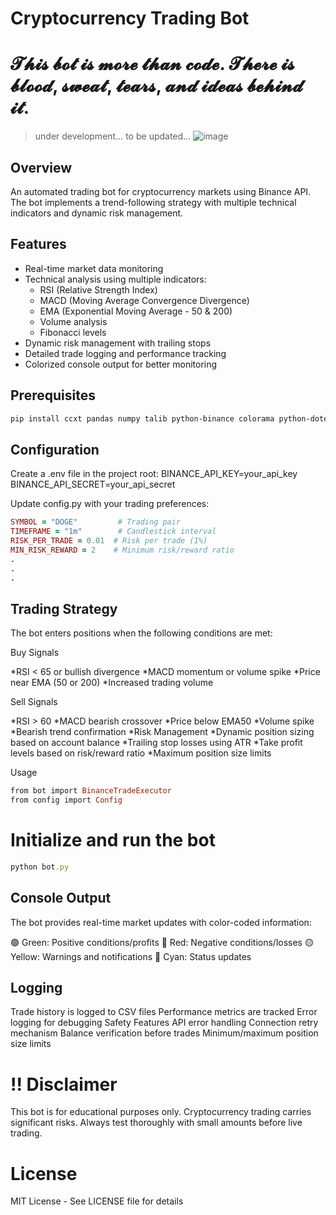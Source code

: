 # Cryptocurrency Trading Bot
# 𝓣𝓱𝓲𝓼 𝓫𝓸𝓽 𝓲𝓼 𝓶𝓸𝓻𝓮 𝓽𝓱𝓪𝓷 𝓬𝓸𝓭𝓮. 𝓣𝓱𝓮𝓻𝓮 𝓲𝓼 𝓫𝓵𝓸𝓸𝓭, 𝓼𝔀𝓮𝓪𝓽, 𝓽𝓮𝓪𝓻𝓼, 𝓪𝓷𝓭 𝓲𝓭𝓮𝓪𝓼 𝓫𝓮𝓱𝓲𝓷𝓭 𝓲𝓽.

>  under development... to be updated...
> ![image](https://github.com/user-attachments/assets/1e4b2879-33f9-4a7c-8faf-00a380c2fa9d)

## Overview
An automated trading bot for cryptocurrency markets using Binance API. The bot implements a trend-following strategy with multiple technical indicators and dynamic risk management.

## Features
- Real-time market data monitoring
- Technical analysis using multiple indicators:
  - RSI (Relative Strength Index)
  - MACD (Moving Average Convergence Divergence)
  - EMA (Exponential Moving Average - 50 & 200)
  - Volume analysis
  - Fibonacci levels
- Dynamic risk management with trailing stops
- Detailed trade logging and performance tracking
- Colorized console output for better monitoring

## Prerequisites
```bash
pip install ccxt pandas numpy talib python-binance colorama python-dotenv
```

## Configuration
Create a .env file in the project root:
BINANCE_API_KEY=your_api_key
BINANCE_API_SECRET=your_api_secret

Update config.py with your trading preferences:

``` ruby
SYMBOL = "DOGE"         # Trading pair
TIMEFRAME = "1m"        # Candlestick interval
RISK_PER_TRADE = 0.01  # Risk per trade (1%)
MIN_RISK_REWARD = 2    # Minimum risk/reward ratio
.
.
.

```

## Trading Strategy
The bot enters positions when the following conditions are met:

Buy Signals

*RSI < 65 or bullish divergence
*MACD momentum or volume spike
*Price near EMA (50 or 200)
*Increased trading volume

Sell Signals

*RSI > 60
*MACD bearish crossover
*Price below EMA50
*Volume spike
*Bearish trend confirmation
*Risk Management
*Dynamic position sizing based on account balance
*Trailing stop losses using ATR
*Take profit levels based on risk/reward ratio
*Maximum position size limits

Usage

``` ruby
from bot import BinanceTradeExecutor
from config import Config
```
# Initialize and run the bot
```ruby
python bot.py
```

## Console Output
The bot provides real-time market updates with color-coded information:

🟢 Green: Positive conditions/profits
🔴 Red: Negative conditions/losses
🟡 Yellow: Warnings and notifications
🔵 Cyan: Status updates

## Logging
Trade history is logged to CSV files
Performance metrics are tracked
Error logging for debugging
Safety Features
API error handling
Connection retry mechanism
Balance verification before trades
Minimum/maximum position size limits

# !! Disclaimer
This bot is for educational purposes only. Cryptocurrency trading carries significant risks. Always test thoroughly with small amounts before live trading.

# License
MIT License - See LICENSE file for details

